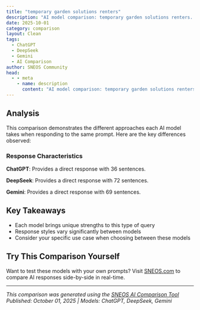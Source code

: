 ```yaml
---
title: "temporary garden solutions renters"
description: "AI model comparison: temporary garden solutions renters..."
date: 2025-10-01
category: comparison
layout: Clean
tags:
  - ChatGPT
  - DeepSeek
  - Gemini
  - AI Comparison
author: SNEOS Community
head:
  - - meta
    - name: description
      content: "AI model comparison: temporary garden solutions renters..."
---
```


<ChatComparison
  title="temporary garden solutions renters"
  prompt="temporary garden solutions renters"
  :responses='{"ChatGPT": "If you\u0027re a renter looking to create a garden but need temporary solutions that won\u2019t damage the property or require major changes, here are some great ideas:\n\n### Temporary Garden Solutions for Renters\n\n1. **Container Gardening**\n - Use pots, planters, or large containers to grow flowers, herbs, or vegetables.\n - Containers can be moved easily and placed on balconies, patios, or windowsills.\n - Materials: Plastic pots, fabric grow bags, ceramic containers.\n\n2. **Raised Beds (Freestanding)**\n - Purchase or build a freestanding raised bed that doesn\u2019t need to be attached to the ground.\n - Can be filled with soil and moved if necessary.\n - Ideal for larger vegetable or herb gardens.\n\n3. **Vertical Gardening**\n - Use trellises, hanging pots, or vertical garden planters.\n - Great for small spaces and can be hung on fences, walls, or balcony railings.\n - Avoid nailing or drilling; use hooks or brackets that don\u2019t leave marks.\n\n4. **Window Boxes**\n - Hang window boxes with brackets that hook onto window sills.\n - Perfect for herbs, flowers, and small plants.\n - Easy to remove without damaging windows or walls.\n\n5. **Grow Bags**\n - Fabric grow bags are lightweight and portable.\n - Can be placed on patios, balconies, or indoors near windows.\n - Good for root vegetables, herbs, and flowers.\n\n6. **Hydroponic or Indoor Gardens**\n - Use small hydroponic setups or grow lights for indoor gardening.\n - No soil needed, minimal space required.\n - Perfect if outdoor space is limited.\n\n7. **Temporary Raised Garden Mats or Turf**\n - Use garden mats that mimic garden beds for placing pots and creating a garden feel.\n - Can be rolled up and stored when you move.\n\n8. **Hanging Gardens**\n - Install S-hooks or tension rods in doorways or balconies to hang multiple plants.\n - Avoid permanent fixtures by using adjustable tension rods.\n\n### Tips for Renters Gardeners\n- Always check lease agreements for any restrictions.\n- Use drip trays under pots to prevent water damage.\n- Avoid digging into soil or making permanent holes.\n- Choose lightweight and portable gardening setups.\n- Consider seasonal plants for easy removal and replacement.\n\nThese solutions allow you to enjoy gardening without risking your security deposit or violating rental terms.", "DeepSeek": "Of course! Renting shouldn\u0027t mean you can\u0027t have a beautiful garden. The key is to focus on **flexible, portable, and non-permanent** solutions that you can take with you when you move.\n\nHere is a complete guide to temporary garden solutions for renters, from small balconies to larger patios.\n\n---\n\n### 1. The Philosophy: Think \u0022Containers \u0026 Mobility\u0022\n\nEverything you invest in should be considered a \u0022pot\u0022 first and a plant second. Your goal is to create a garden you can pack up in a weekend.\n\n---\n\n### 2. Container Ideas: Get Creative!\n\nAvoid heavy, breakable terracotta. Opt for lightweight and multi-purpose containers.\n\n* **Fabric Grow Bags:** Lightweight, affordable, and great for plant roots (they \u0022air-prune\u0022 them). Perfect for tomatoes, peppers, herbs, and even small fruit trees.\n* **Plastic \u0026 Resin Pots:** Lightweight, durable, and come in many stylish designs that mimic ceramic.\n* **Galvanized Tubs \u0026 Buckets:** Rustic and charming. **Always drill drainage holes** in the bottom.\n* **Wooden Crates \u0026 Wine Boxes:** Line them with landscape fabric or a plastic bag (with holes) to prevent rot and contain soil.\n* **Hanging Baskets \u0026 Macram\u00E9 Hangers:** Perfect for trailing plants like ivy, pothos, petunias, and strawberries. They free up floor space.\n* **Tiered Plant Stands \u0026 Shelving Units:** A \u0022vertical garden\u0022 lets you grow up, not out. You can fit dozens of pots in a small footprint.\n* **Old Kitchenware:** Colanders, teapots, and mason jars can be fun for small herbs and succulents.\n\n---\n\n### 3. Smart Layout \u0026 Space Hacks\n\n* **Create \u0022Zones\u0022:** Use outdoor rugs, a grouping of pavers, or a wooden pallet as a base to define your garden area. This makes it look intentional and cohesive.\n* **Use Caddies \u0026 Trollies:** Place pots on wheeled plant caddies. This makes rearranging a breeze and allows you to easily move sun-loving plants to follow the light.\n* **Window Boxes:** If your landlord allows, use **no-drill window box brackets** that hook over the window sill.\n* **Vertical Gardens:**\n * **Shoe Organizers:** The classic! A hanging fabric shoe organizer with pockets is perfect for leafy greens, herbs, and strawberries.\n * **Pallet Gardens:** Stand a pallet upright, staple landscape fabric to the back and sides, fill with soil, and plant in the slats. (Ensure the pallet is safe/untreated).\n * **Wall-Mounted Gutter Systems:** Attach gutters to a fence or wall (with landlord permission or using temporary hooks) for a sleek, modern herb garden.\n\n---\n\n### 4. What to Grow: Fast, Forgiving \u0026 Portable\n\nChoose plants that won\u0027t suffer from being moved and give you quick satisfaction.\n\n* **Herbs:** Basil, Mint, Chives, Parsley, Cilantro, Rosemary. They thrive in pots and you\u0027ll use them daily.\n* **Salad Greens:** Lettuce, Arugula, Spinach, Kale. They grow quickly and can be harvested multiple times (\u0022cut-and-come-again\u0022).\n* **Vegetables:**\n * **Easy \u0026 Prolific:** Cherry Tomatoes, Peppers, Bush Beans, Radishes.\n * **Compact Varieties:** Look for keywords like \u0022patio,\u0022 \u0022bush,\u0022 \u0022dwarf,\u0022 or \u0022container\u0022 on seed packets.\n* **Flowers for Color:**\n * **Annuals:** Petunias, Marigolds, Pansies, Nasturtiums (edible too!). They bloom all season and you don\u0027t have to worry about them next year.\n * **Easy Perennials:** If you want to invest in plants you can take with you, consider hardy perennials like Sedum, Lavender, or Heuchera.\n* **Fruits:**\n * Strawberries (in hanging baskets or pots)\n * Dwarf Blueberry bushes (they need acidic soil, easy to maintain in a pot)\n\n---\n\n### 5. \u0022Fake It Till You Make It\u0022 \u0026 Decor\n\n* **Outdoor Rugs:** Instantly define and cozy up a balcony or patio.\n* **String Lights/Fairy Lights:** The easiest way to create a magical ambiance in the evening.\n* **Seating:** Use foldable chairs, stools, or floor cushions that can be easily stored.\n* **Water Feature:** A small, solar-powered fountain in a bowl adds the sound of water without any plumbing.\n\n---\n\n### 6. The \u0022Moving Day\u0022 Plan\n\nThis is the most important part! Be prepared to take your garden with you.\n\n1. **Stop Watering:** A few days before the move, stop watering your pots. Dry soil is significantly lighter.\n2. **Prune \u0026 Harvest:** Give plants a light prune to make them less bulky. Harvest any ripe vegetables or herbs.\n3. **Pack Smart:**\n * Use cardboard boxes with dividers (like wine boxes) to transport smaller pots.\n * For larger pots, use a dolly and load them directly into the truck last.\n * Wrap delicate plants in lightweight garden fleece or newspaper to protect them from wind during the move.\n\n---\n\n### What to AVOID:\n\n* **Digging in the Ground:** Unless you have explicit, written permission from your landlord.\n* **Planting Trees/Shrubs in the Ground:** They are difficult and damaging to remove later.\n* **Heavy, Permanent Planters:** You\u0027ll regret it on moving day.\n* **Invasive Plants:** Like mint or bamboo, even in pots\u2014if they escape, you could be liable for damaging the property\u0027s landscaping.\n\n### Quick-Start Project Ideas:\n\n* **The Herb Ladder:** Take an old wooden ladder and place planks or pots on the rungs.\n* **The Balcony Salad Bar:** A long, narrow planter box dedicated to mixed salad greens.\n* **The Salsa Pot:** One large pot with a tomato plant, a pepper plant, and some cilantro.\n* **The Succulent Table:** A collection of low-maintenance succulents in quirky, small containers on a side table.\n\nBy embracing these temporary solutions, you can create a thriving, personal oasis that brings you joy without compromising your rental agreement or your security deposit. Happy gardening", "Gemini": "Renting a property doesn\u0027t mean you have to forgo the joys of gardening. Here are some temporary garden solutions tailored for renters, focusing on portability, minimal impact, and budget-friendliness:\n\n**1. Container Gardening (The Classic Choice):**\n\n* **Pots \u0026 Planters:**\n * **Variety is key:** Use a mix of sizes, shapes, and materials (terracotta, plastic, resin).\n * **Drainage is essential:** Ensure all containers have drainage holes. Use a good-quality potting mix.\n * **Lightweight options:** Consider resin or plastic pots for easier moving.\n * **Self-watering pots:** Great for low-maintenance gardening, especially if you travel.\n* **Hanging Baskets:**\n * **Maximize space:** Perfect for balconies, patios, or even indoor gardening near a window.\n * **Secure hanging:** Ensure hooks or brackets are securely attached and can support the weight of the basket when full.\n* **Grow Bags:**\n * **Lightweight \u0026 portable:** Fabric grow bags are breathable and easily moved.\n * **Space-saving:** Can be used on patios, balconies, or even indoors.\n * **Affordable:** Often less expensive than traditional pots.\n* **What to Grow:**\n * **Herbs:** Basil, mint, rosemary, thyme, oregano \u2013 easy to grow and useful in the kitchen.\n * **Vegetables:** Tomatoes, peppers, lettuce, spinach, strawberries \u2013 choose compact or dwarf varieties.\n * **Flowers:** Petunias, geraniums, marigolds, impatiens \u2013 add color and attract pollinators.\n * **Consider sunlight:** Match plants to the amount of sunlight your space receives.\n\n**2. Raised Garden Beds (Portable Options):**\n\n* **Modular Raised Beds:**\n * **Easy assembly \u0026 disassembly:** Often made of plastic or wood, they can be put together and taken apart quickly.\n * **No digging required:** Protects the existing lawn or patio surface.\n * **Good for larger gardens:** Provides more growing space than individual containers.\n* **Wooden Pallet Gardens (DIY Option):**\n * **Upcycled \u0026 budget-friendly:** Source free wooden pallets.\n * **Line with landscape fabric:** Create individual planting pockets within the pallet.\n * **Consider safety:** Ensure pallets are heat-treated (HT) and not chemically treated (MB).\n* **Consider weight**: Especially when filled with soil, make sure that they are not too heavy for your deck.\n\n**3. Vertical Gardening:**\n\n* **Trellises:**\n * **Support climbing plants:** Clematis, morning glory, climbing roses, beans, peas.\n * **Freestanding or wall-mounted:** Choose options that don\u0027t require permanent attachment to the building.\n* **Living Walls (Modular Systems):**\n * **Pre-made panels or pockets:** Easy to install and remove.\n * **Great for small spaces:** Adds greenery to walls or fences.\n* **Hanging Shoe Organizers:**\n * **Affordable \u0026 easy:** Fill the pockets with soil and plant herbs or small flowers.\n * **Hang on a balcony railing or fence.**\n* **Ladder Gardens:**\n * **Repurpose an old ladder:** Place pots or plants on each rung.\n\n**4. Indoor Gardening:**\n\n* **Houseplants:**\n * **Air-purifying plants:** Snake plants, spider plants, peace lilies.\n * **Low-maintenance options:** ZZ plants, succulents, cacti.\n * **Consider lighting:** Place plants in areas with appropriate light levels.\n* **Herb Gardens:**\n * **Grow herbs on a windowsill:** Basil, mint, chives, parsley.\n * **Use a grow light:** Supplement natural light, especially in winter.\n* **Sprouts \u0026 Microgreens:**\n * **Easy to grow indoors:** Requires minimal space and equipment.\n * **Harvest in days:** Provides fresh greens quickly.\n\n**5. Ground Cover (Consider Carefully):**\n\n* **Mulch:**\n * **Protect existing grass:** Cover the ground with mulch to prevent weeds and retain moisture.\n * **Easily removable:** Can be removed when you move out.\n* **Gravel or Stepping Stones:**\n * **Create pathways or small patios:** Add visual interest and prevent mud.\n * **Use landscape fabric underneath:** Makes removal easier.\n* **Temporary Ground Cover Plants (with Permission!):**\n * **Creeping thyme or clover:** Low-growing plants that can be easily removed or replanted. *Always get landlord permission first!*\n * **Must consider soil compatibility:** What does the landlord currently have in the yard, and what groundcover are you planting?\n\n**Key Considerations for Renters:**\n\n* **Landlord Approval is Essential:** *Always* get written permission from your landlord before making any changes to the property, even temporary ones. Discuss your plans in detail and be willing to compromise.\n* **Protect the Property:**\n * **Use saucers under pots:** Prevent water from damaging patios or decks.\n * **Avoid direct contact with walls:** Use trellises or other structures to protect the building.\n * **Don\u0027t damage existing landscaping:** Be careful not to harm trees, shrubs, or lawns.\n* **Portability:** Choose lightweight containers and structures that are easy to move when you leave.\n* **Reversibility:** Ensure that any changes you make can be easily reversed without causing damage.\n* **Budget:** Start small and invest in affordable options.\n* **Soil Considerations**: If planting into the ground, understand the existing soil conditions. If using new soil, consider amending the native soil when you leave to help it return to its original state.\n\n**Tips for Success:**\n\n* **Start small:** Don\u0027t overwhelm yourself with a large garden. Begin with a few easy-to-grow plants.\n* **Research plant care:** Understand the specific needs of your plants, including sunlight, water, and fertilizer.\n* **Water regularly:** Keep your plants well-hydrated, especially during hot weather.\n* **Fertilize as needed:** Use a balanced fertilizer to promote healthy growth.\n* **Pest control:** Monitor your plants for pests and diseases, and take action as needed.\n* **Enjoy the process:** Gardening should be a relaxing and rewarding experience.\n\nBy following these tips, you can create a beautiful and productive garden in your rental property without causing damage or violating your lease agreement. Remember to communicate with your landlord and be respectful of the property. Good luck!\n"}' 
  published-date="17:58"
/>

## Analysis

This comparison demonstrates the different approaches each AI model takes when responding to the same prompt. Here are the key differences observed:

### Response Characteristics

**ChatGPT**: Provides a direct response with 36 sentences. 

**DeepSeek**: Provides a direct response with 72 sentences. 

**Gemini**: Provides a direct response with 69 sentences. 

## Key Takeaways

- Each model brings unique strengths to this type of query
- Response styles vary significantly between models
- Consider your specific use case when choosing between these models

## Try This Comparison Yourself

Want to test these models with your own prompts? Visit [SNEOS.com](https://sneos.com) to compare AI responses side-by-side in real-time.

---

*This comparison was generated using the [SNEOS AI Comparison Tool](https://sneos.com)*
*Published: October 01, 2025 | Models: ChatGPT, DeepSeek, Gemini*
